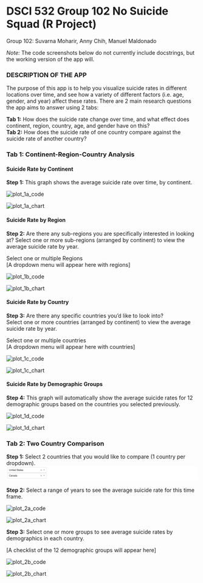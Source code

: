 # DSCI 532 Group 102 No Suicide Squad (R Project)
Group 102: Suvarna Moharir, Anny Chih, Manuel Maldonado

*Note:* The code screenshots below do not currently include docstrings, but the working version of the app will.

### DESCRIPTION OF THE APP
The purpose of this app is to help you visualize suicide rates in different locations over time, and see how a variety of different factors (i.e. age, gender, and year) affect these rates. There are 2 main research questions the app aims to answer using 2 tabs: 

**Tab 1:** How does the suicide rate change over time, and what effect does continent, region, country, age, and gender have on this?  
**Tab 2:** How does the suicide rate of one country compare against the suicide rate of another country?

### Tab 1: Continent-Region-Country Analysis
#### Suicide Rate by Continent
**Step 1:** This graph shows the average suicide rate over time, by continent.

![plot_1a_code](https://github.com/UBC-MDS/DSCI532_Group102_No_Suicide_Squad-R/blob/master/img/plot_1a_code.png)

![plot_1a_chart](https://github.com/UBC-MDS/DSCI532_Group102_No_Suicide_Squad-R/blob/master/img/plot_1a_chart.png)

#### Suicide Rate by Region
**Step 2:** Are there any sub-regions you are specifically interested in looking at?
Select one or more sub-regions (arranged by continent) to view the average suicide rate by year.

Select one or multiple Regions  
[A dropdown menu will appear here with regions]

![plot_1b_code](https://github.com/UBC-MDS/DSCI532_Group102_No_Suicide_Squad-R/blob/master/img/plot_1b_code.png)

![plot_1b_chart](https://github.com/UBC-MDS/DSCI532_Group102_No_Suicide_Squad-R/blob/master/img/plot_1b_chart.png)

#### Suicide Rate by Country
**Step 3:** Are there any specific countries you’d like to look into?  
Select one or more countries (arranged by continent) to view the average suicide rate by year.

Select one or multiple countries  
[A dropdown menu will appear here with countries]

![plot_1c_code](https://github.com/UBC-MDS/DSCI532_Group102_No_Suicide_Squad-R/blob/master/img/plot_1c_code.png)

![plot_1c_chart](https://github.com/UBC-MDS/DSCI532_Group102_No_Suicide_Squad-R/blob/master/img/plot_1c_chart.png)

#### Suicide Rate by Demographic Groups
**Step 4:** This graph will automatically show the average suicide rates for 12 demographic groups based on the countries you selected previously.  

![plot_1d_code](https://github.com/UBC-MDS/DSCI532_Group102_No_Suicide_Squad-R/blob/master/img/plot_1d_code.png)

![plot_1d_chart](https://github.com/UBC-MDS/DSCI532_Group102_No_Suicide_Squad-R/blob/master/img/plot_1d_chart.png)

### Tab 2: Two Country Comparison
**Step 1:** Select 2 countries that you would like to compare (1 country per dropdown).  
![plot_2a_dropdown](https://github.com/UBC-MDS/DSCI_532_Group102_No_Suicide_Squad/blob/master/img/plot_2a_dropdown.png)

**Step 2:** Select a range of years to see the average suicide rate for this time frame.

![plot_2a_code](https://github.com/UBC-MDS/DSCI532_Group102_No_Suicide_Squad-R/blob/master/img/plot_2a_code.png)

![plot_2a_chart](https://github.com/UBC-MDS/DSCI532_Group102_No_Suicide_Squad-R/blob/master/img/plot_2a_chart.png)

**Step 3:** Select one or more groups to see average suicide rates by demographics in each country.

[A checklist of the 12 demographic groups will appear here]

![plot_2b_code](https://github.com/UBC-MDS/DSCI532_Group102_No_Suicide_Squad-R/blob/master/img/plot_2b_code.png)

![plot_2b_chart](https://github.com/UBC-MDS/DSCI532_Group102_No_Suicide_Squad-R/blob/master/img/plot_2b_chart.png)